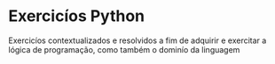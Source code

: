 # Exercicíos Python

Exercicíos contextualizados e resolvidos a fim de adquirir e exercitar a lógica de programação, como também o dominío da linguagem
